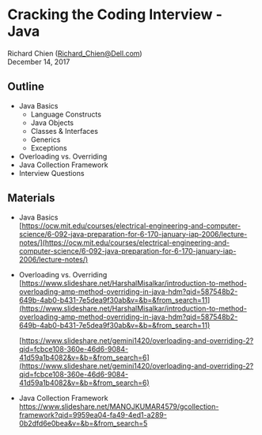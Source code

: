 # Cracking the Coding Interview - Java
Richard Chien (Richard_Chien@Dell.com)  
December 14, 2017

## Outline
+ Java Basics
    + Language Constructs
    + Java Objects
    + Classes & Interfaces
    + Generics
    + Exceptions
+ Overloading vs. Overriding
+ Java Collection Framework
+ Interview Questions

## Materials
+ Java Basics  
[https://ocw.mit.edu/courses/electrical-engineering-and-computer-science/6-092-java-preparation-for-6-170-january-iap-2006/lecture-notes/](https://ocw.mit.edu/courses/electrical-engineering-and-computer-science/6-092-java-preparation-for-6-170-january-iap-2006/lecture-notes/)

+ Overloading vs. Overriding  
 [https://www.slideshare.net/HarshalMisalkar/introduction-to-method-overloading-amp-method-overriding-in-java-hdm?qid=587548b2-649b-4ab0-b431-7e5dea9f30ab&v=&b=&from_search=11](https://www.slideshare.net/HarshalMisalkar/introduction-to-method-overloading-amp-method-overriding-in-java-hdm?qid=587548b2-649b-4ab0-b431-7e5dea9f30ab&v=&b=&from_search=11)  
  
    [https://www.slideshare.net/gemini1420/overloading-and-overriding-2?qid=fcbce108-360e-46d6-9084-41d59a1b4082&v=&b=&from_search=6](https://www.slideshare.net/gemini1420/overloading-and-overriding-2?qid=fcbce108-360e-46d6-9084-41d59a1b4082&v=&b=&from_search=6)

+ Java Collection Framework  
 [https://www.slideshare.net/MANOJKUMAR4579/gcollection-framework?qid=9959ea04-fa49-4ed1-a289-0b2dfd6e0bea&v=&b=&from_search=5
](https://www.slideshare.net/MANOJKUMAR4579/gcollection-framework?qid=9959ea04-fa49-4ed1-a289-0b2dfd6e0bea&v=&b=&from_search=5)











